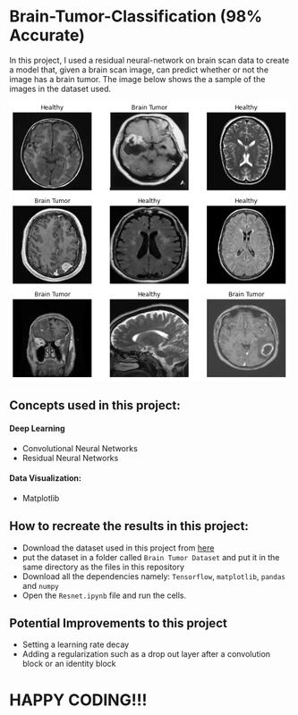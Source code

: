 # Brain-Tumor-Classification (98% Accurate)
In this project, I used a residual neural-network on brain scan data to create a model that, given a brain scan image, can predict whether or not the image has a brain tumor. The image below shows the a sample of the images in the dataset used. 

<img src = "https://github.com/Blaise143/Brain-Tumor-Classification/blob/main/images/brain_tumor_img.png" height=500 width=500>

## Concepts used in this project:
  #### Deep Learning
   - Convolutional Neural Networks
   - Residual Neural Networks
  #### Data Visualization:
   - Matplotlib
## How to recreate the results in this project:
  - Download the dataset used in this project from [here](https://www.kaggle.com/datasets/preetviradiya/brian-tumor-dataset?datasetId=1343913&select=Brain+Tumor+Data+Set)
  - put the dataset in a folder called `Brain Tumor Dataset` and put it in the same directory as the files in this repository
  - Download all the dependencies namely: `Tensorflow`, `matplotlib`, `pandas` and `numpy`
  - Open the `Resnet.ipynb` file and run the cells.

## Potential Improvements to this project
  - Setting a learning rate decay
  - Adding a regularization such as a drop out layer after a convolution block or an identity block

# HAPPY CODING!!!
  
 
